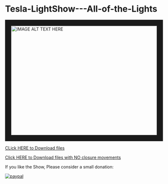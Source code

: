 # Tesla-LightShow---All-of-the-Lights

<a href="http://www.youtube.com/watch?feature=player_embedded&v=Va9t6SWx7WE
" target="_blank"><img src="http://img.youtube.com/vi/Va9t6SWx7WE/0.jpg" 
alt="IMAGE ALT TEXT HERE" width="480" height="360" border="20" /></a>


[CLick HERE to Download files](https://github.com/aaronac8/Tesla-LightShow---All-of-the-Lights/files/7799843/All.of.the.lights.Tesla.zip)

[Click HERE to Download files with NO closure movements](https://github.com/aaronac8/Tesla-LightShow---All-of-the-Lights/files/7798381/allofthelightsNM.zip)





If you like the Show, Please consider a small donation:

[![paypal](https://www.paypalobjects.com/en_US/i/btn/btn_donateCC_LG.gif)](https://www.paypal.com/donate/?business=QSTC967LRMQZ4&no_recurring=1&item_name=Thank+you+and+have+a+GREAT+day%21&currency_code=USD)
